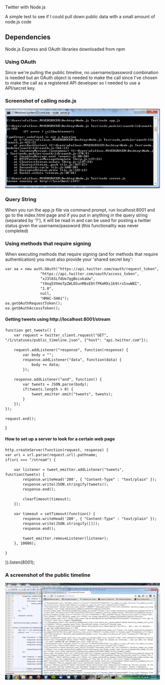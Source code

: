 Twitter with Node.js

A simple test to see if I could pull down public data with a small amount of node.js code

## Dependencies
Node.js
Express and OAuth libraries downloaded from npm

### Using OAuth
Since we're pulling the public timeline, no username/password combination is needed but an OAuth object is needed to make the call since I've chosen to make the call as a registered API developer so I needed to use a API/secret key.
    
### Screenshot of calling node.js
![Node in action](https://github.com/RollForReflex/ConsoleFinal/blob/master/node.png "Node.js")

### Query String
When you run the app.js file via command prompt, run localhost:8001 and go to the index.html page and if you put in anything in the query string (separated by '?'), it will be read in and can be used for posting a twitter status given the username/password (this functionality was never completed)

### Using methods that require signing
When executing methods that require signing (and for methods that require authentication) you must also provide your 'shared secret key':

	var oa = new auth.OAuth("https://api.twitter.com/oauth/request_token",
					"https://api.twitter.com/oauth/access_token",
					"xJ3l6SLfdUo7qgBoiokaUw",
					"t9oq5VhHoTpZWLDSunM8xE8tfPKmMXs1k9trs5xwWBI",
					"1.0",
					null,
					"HMAC-SHA1");
	oa.getOAuthRequestToken();
	oa.getOAuthAccessToken();

#### Getting tweets using http://localhost:8001/stream
	function get_tweets() {  
		var request = twitter_client.request("GET", "/1/statuses/public_timeline.json", {"host": "api.twitter.com"});  
  
		request.addListener("response", function(response) {  
			var body = "";  
			response.addListener("data", function(data) {  
				body += data;  
			});  
  
        response.addListener("end", function() {  
            var tweets = JSON.parse(body);  
            if(tweets.length > 0) {  
                tweet_emitter.emit("tweets", tweets);  
            }  
        });  
    });  
  
    request.end();  
}  
    
#### How to set up a server to look for a certain web page
	http.createServer(function(request, response) {  
    var uri = url.parse(request.url).pathname;  
    if(uri === "/stream") {  
  
        var listener = tweet_emitter.addListener("tweets", function(tweets) {  
            response.writeHead('200', { "Content-Type" : "text/plain" });  
            response.write(JSON.stringify(tweets));  
            response.end();  
  
            clearTimeout(timeout);  
        });  
  
        var timeout = setTimeout(function() {  
            response.writeHead('200', { "Content-Type" : "text/plain" });  
            response.write(JSON.stringify([]));  
            response.end();  
  
            tweet_emitter.removeListener(listener);  
        }, 10000);  
  
    }  
}).listen(8001);  

### A screenshot of the public timeline
![Public timeline](https://github.com/RollForReflex/ConsoleFinal/blob/master/Stream.png "Node.js project")
